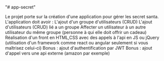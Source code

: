 "# app-secret" 


Le projet porte sur la création d'une application pour gérer les secret santa.
L'application doit avoir :
L'ajout d'un groupe d'utilisateurs (CRUD)
L'ajout d'utilisateurs (CRUD) lié a un groupe
Affecter un utilisateur à un autre utilisateur du même groupe (personne à qui elle doit offrir un cadeau)
Réalisation d'un front en HTML,CSS avec des appels à l'api en JS ou jQuery (utilisation d'un framework comme react ou angular seulement si vous maîtrisez celui-ci)
Bonus : ajout d'authentification par JWT
Bonus : ajout d'appel vers une api externe (amazon par exemple)